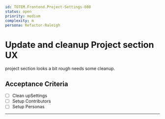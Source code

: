 ```yaml
id: TOTEM.Frontend.Project-Settings-088
status: open
priority: medium
complexity: m
persona: Refactor-Raleigh
```

# Update and cleanup Project section UX

project section looks a bit rough needs some cleanup.

## Acceptance Criteria

- [ ] Clean upSettings
- [ ] Setup Contributors
- [ ] Setup Personas

---
